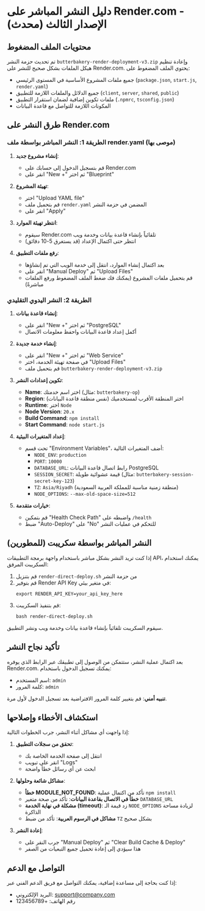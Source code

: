 # دليل النشر المباشر على Render.com - الإصدار الثالث (محدث)

## محتويات الملف المضغوط

تم تحديث حزمة النشر `butterbakery-render-deployment-v3.zip` وإعادة تنظيم هيكل الملفات بشكل صحيح للنشر على Render.com. يحتوي الملف المضغوط على:

- جميع ملفات المشروع الأساسية في المستوى الرئيسي (`package.json`, `start.js`, `render.yaml`)
- جميع الدلائل والملفات اللازمة للتطبيق (`client`, `server`, `shared`, `public`)
- ملفات تكوين إضافية لضمان استقرار التطبيق (`.npmrc`, `tsconfig.json`)
- المكونات اللازمة للتواصل مع قاعدة البيانات

## طرق النشر على Render.com

### الطريقة 1: النشر المباشر بواسطة ملف render.yaml (موصى بها)

1. **إنشاء مشروع جديد**:
   - قم بتسجيل الدخول إلى حسابك على Render.com
   - انقر على "New +" ثم اختر "Blueprint"

2. **تهيئة المشروع**:
   - اختر "Upload YAML file"
   - قم بتحميل ملف `render.yaml` المضمن في حزمة النشر
   - انقر على "Apply"

3. **انتظر تهيئة الموارد**:
   - سيقوم Render.com تلقائياً بإنشاء قاعدة بيانات وخدمة ويب
   - انتظر حتى اكتمال الإعداد (قد يستغرق 5-10 دقائق)

4. **رفع ملفات التطبيق**:
   - بعد اكتمال إنشاء الموارد، انتقل إلى خدمة الويب التي تم إنشاؤها
   - انقر على "Manual Deploy" ثم "Upload Files"
   - قم بتحميل ملفات المشروع (يمكنك فك ضغط الملف المضغوط ورفع الملفات مباشرةً)

### الطريقة 2: النشر اليدوي التقليدي

1. **إنشاء قاعدة بيانات**:
   - انقر على "New +" ثم اختر "PostgreSQL"
   - أكمل إعداد قاعدة البيانات واحفظ معلومات الاتصال

2. **إنشاء خدمة جديدة**:
   - انقر على "New +" ثم اختر "Web Service"
   - في صفحة تهيئة الخدمة، اختر "Upload Files"
   - قم بتحميل ملف `butterbakery-render-deployment-v3.zip`

3. **تكوين إعدادات النشر**:
   - **Name**: اختر اسم خدمتك (مثال: `butterbakery-op`)
   - **Region**: اختر المنطقة الأقرب لمستخدميك (نفس منطقة قاعدة البيانات)
   - **Runtime**: اختر `Node`
   - **Node Version**: `20.x`
   - **Build Command**: `npm install`
   - **Start Command**: `node start.js`

4. **إعداد المتغيرات البيئية**:
   - تحت قسم "Environment Variables"، أضف المتغيرات التالية:
     - `NODE_ENV`: `production`
     - `PORT`: `10000`
     - `DATABASE_URL`: رابط اتصال قاعدة البيانات PostgreSQL
     - `SESSION_SECRET`: قيمة عشوائية طويلة (مثال: `butterbakery-session-secret-key-123`)
     - `TZ`: `Asia/Riyadh` (منطقة زمنية مناسبة للمملكة العربية السعودية)
     - `NODE_OPTIONS`: `--max-old-space-size=512`

5. **خيارات متقدمة**:
   - قم بتمكين "Health Check Path" واضبطه على `/health`
   - ضبط "Auto-Deploy" على "No" للتحكم في عمليات النشر

## النشر المباشر بواسطة سكريبت (للمطورين)

إذا كنت تريد النشر بشكل مباشر باستخدام واجهة برمجة التطبيقات API، يمكنك استخدام السكريبت المرفق:

1. قم بتنزيل `render-direct-deploy.sh` من حزمة النشر
2. قم بتوفير Render API Key في متغير بيئي:
   ```
   export RENDER_API_KEY=your_api_key_here
   ```
3. قم بتنفيذ السكريبت:
   ```
   bash render-direct-deploy.sh
   ```

سيقوم السكريبت تلقائياً بإنشاء قاعدة بيانات وخدمة ويب ونشر التطبيق.

## تأكيد نجاح النشر

بعد اكتمال عملية النشر، ستتمكن من الوصول إلى تطبيقك عبر الرابط الذي يوفره Render.com. يمكنك تسجيل الدخول باستخدام:

- اسم المستخدم: `admin`
- كلمة المرور: `admin`

**تنبيه أمني**: قم بتغيير كلمة المرور الافتراضية بعد تسجيل الدخول لأول مرة.

## استكشاف الأخطاء وإصلاحها

إذا واجهت أي مشاكل أثناء النشر، جرب الخطوات التالية:

1. **تحقق من سجلات التطبيق**:
   - انتقل إلى صفحة الخدمة الخاصة بك
   - انقر على تبويب "Logs"
   - ابحث عن أي رسائل خطأ واضحة

2. **مشاكل شائعة وحلولها**:
   - **خطأ MODULE_NOT_FOUND**: تأكد من اكتمال عملية `npm install`
   - **خطأ في الاتصال بقاعدة البيانات**: تأكد من صحة متغير `DATABASE_URL`
   - **مشكلة في نهاية الخدمة (timeout)**: زد قيمة الـ `NODE_OPTIONS` لزيادة مساحة الذاكرة
   - **مشاكل في الرسوم العربية**: تأكد من ضبط `TZ` بشكل صحيح

3. **إعادة النشر**:
   - جرب النقر على "Manual Deploy" ثم "Clear Build Cache & Deploy"
   - هذا سيؤدي إلى إعادة تحميل جميع التبعيات من الصفر

## التواصل مع الدعم

إذا كنت بحاجة إلى مساعدة إضافية، يمكنك التواصل مع فريق الدعم الفني عبر:

- البريد الإلكتروني: support@company.com
- رقم الهاتف: +123456789